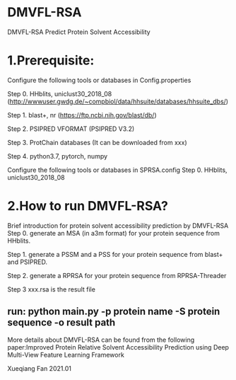 # DMVFL-RSA
DMVFL-RSA Predict Protein Solvent Accessibility

# 1.Prerequisite:
Configure the following tools or databases in Config.properties

Step 0. HHblits, uniclust30_2018_08  (http://wwwuser.gwdg.de/~compbiol/data/hhsuite/databases/hhsuite_dbs/)

Step 1. blast+, nr  (https://ftp.ncbi.nih.gov/blast/db/)

Step 2. PSIPRED VFORMAT (PSIPRED V3.2)

Step 3. ProtChain databases (It can be downloaded from xxx) 

Step 4. python3.7, pytorch, numpy

Configure the following tools or databases in SPRSA.config
Step 0. HHblits, uniclust30_2018_08 

# 2.How to run DMVFL-RSA? 
Brief introduction for protein solvent accessibility prediction by DMVFL-RSA
Step 0. generate an MSA (in a3m format) for your protein sequence from HHblits.

Step 1. generate a PSSM and a PSS for your protein sequence from blast+ and PSIPRED.

Step 2. generate a RPRSA for your protein sequence from RPRSA-Threader

Step 3  xxx.rsa is the result file

## run: python main.py -p protein name -S protein sequence -o result path

More details about DMVFL-RSA can be found from the following paper:Improved Protein Relative Solvent Accessibility Prediction using Deep Multi-View Feature Learning Framework

Xueqiang Fan
2021.01
